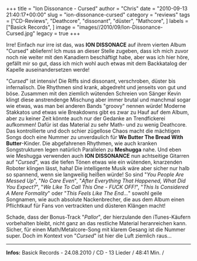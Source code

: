 +++
title = "Ion Dissonance - Cursed"
author = "Chris"
date = "2010-09-13 21:40:17+00:00"
slug = "ion-dissonance-cursed"
category = "reviews"
tags = ["CD-Reviews", "Deathcore", "dissonant", "düster", "Mathcore", ]
labels = ["Basick Records", ]
image = "images//2010/09/Ion-Dissonance-Cursed.jpg"
legacy = true
+++

Irre! Einfach nur irre ist das, was **ION DISSONACE** auf ihrem vierten Album "Cursed" abliefern! Ich muss an dieser Stelle zugeben, dass ich mich zuvor noch nie weiter mit den Kanadiern beschäftigt habe, aber was ich hier höre, gefällt mir so gut, dass ich mich wohl auch etwas mit dem Backkatalog der Kapelle auseinandersetzen werde!

"_Cursed_" ist intensiv! Die Riffs sind dissonant, verschroben, düster bis infernalisch. Die Rhythmen sind krank, abgedreht und jenseits von gut und böse. Zusammen mit den ziemlich wütenden Schreien von Sänger Kevin klingt diese anstrendenge Mischung aber immer brutal und manchmal sogar wie etwas, was man bei anderen Bands "groovy" nennen würde!
Moderne Stakkatos und etwas wie Breakdowns gibt es zwar zu Hauf auf dem Album, aber zu keiner Zeit könnte auch nur der Gedanke an Trendfickerei aufkommen! Dafür ist das Material zu sehr Math- und zu wenig Deathcore. Das kontrollierte und doch schier zügellose Chaos macht die mächtigen Songs doch eine Nummer zu unverdaulich für **We Butter The Bread With Butter**-Kinder.
Die abgefahrenen Rhythmen, wie auch kranken Songstrukturen legen natürlich Parallelen zu **Meshugga** nahe. Und eben wie Meshugga verwenden auch **ION DISSONANCE** nun achtseitige Gitarren auf "_Cursed_", was die tiefen Tönen etwas wie ein wütenden, knarzenden Roboter klingen lässt, haha!
Die intelligente Musik wäre aber sicher nur halb so spannend, wenn sie langweilig heißen würde! So sind "_You People Are Messed Up_", "_No Care Even_", "_After Everything That Happened, What Did You Expect?_", "_We Like To Call This One - FUCK OFF!_", "_This Is Considered A Mere Formality_" oder "_This Feels Like The End..._" sowohl geile Songnamen, wie auch absolute Nackenbrecher, die aus dem Album einen Pflichtkauf für Fans von vertrackten und düsteren Klängen macht!

Schade, dass der Bonus-Track "_Pallor_", der hierzulande den iTunes-Käufern vorbehalten bleibt, nicht ganz an das restliche Material heranreichen kann. Sicher, für einen Math/Metalcore-Song mit klarem Gesang ist die Nummer super. Doch im Kontext von "_Cursed_" ist hier die Luft ziemlich raus...





---
**Infos:**
Basick Records - 24.08.2010 / 
CD - 13 Lieder / 48:41 Min. / 
